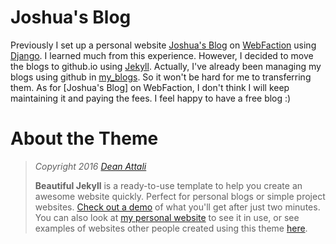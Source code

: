 # Joshua's Blog #

Previously I set up a personal website [Joshua's Blog](http://joshua881228.webfactional.com/) on [WebFaction](https://www.webfaction.com/) using [Django](https://www.djangoproject.com/). I learned much from this experience. However, I decided to move the blogs to github.io using [Jekyll](http://jekyllrb.com/). Actually, I've already been managing my blogs using github in [my_blogs](https://github.com/joshua19881228/my_blogs). So it won't be hard for me to transferring them. As for [Joshua's Blog] on WebFaction, I don't think I will keep maintaining it and paying the fees. I feel happy to have a free blog :)

# About the Theme #

> *Copyright 2016 [Dean Attali](http://deanattali.com)*
>
> **Beautiful Jekyll** is a ready-to-use template to help you create an awesome website quickly. Perfect for personal blogs or simple project websites.  [Check out a demo](http://deanattali.com/beautiful-jekyll) of what you'll get after just two minutes.  You can also look at [my personal website](http://deanattali.com) to see it in use, or see examples of websites other people created using this theme [here](#showcased-users-success-stories).
